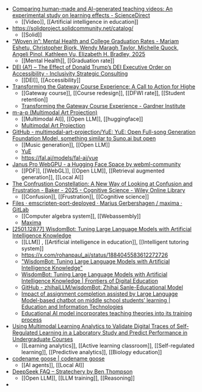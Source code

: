 - [Comparing human-made and AI-generated teaching videos: An experimental study on learning effects - ScienceDirect](https://www.sciencedirect.com/science/article/pii/S0360131524001787)
	- [[Video]], [[Artificial intelligence in education]]
- https://solidproject.solidcommunity.net/catalog/
	- [[Solid]]
- [“Woven in”: Mental Health and College Graduation Rates - Mariam Eshetu, Christopher Bjork, Wendy Maragh Taylor, Michelle Quock, Angeli Pinol, Kathleen Vu, Elizabeth H. Bradley, 2025](https://journals.sagepub.com/doi/abs/10.1177/15210251241313456?journalCode=csra)
	- [[Mental Health]], [[Graduation rate]]
- [DEI (A?) – The Effect of Donald Trump’s DEI Executive Order on Accessibility - Inclusivity Strategic Consulting](https://inclusivity.consulting/2025/01/24/dei-a-the-effect-of-donald-trumps-dei-executive-order-on-accessibility/)
	- [[DEI]], [[Accessibility]]
- [Transforming the Gateway Course Experience: A Call to Action for Highe](https://www.routledge.com/Transforming-the-Gateway-Course-Experience-A-Call-to-Action-for-Higher-Education/Koch/p/book/9781620369630)
	- [[Gateway course]], [[Course redesign]], [[DFWI rate]], [[Student retention]]
	- [Transforming the Gateway Course Experience - Gardner Institute](https://gardnerinstitute.org/news-resources/transforming-the-gateway-course-experience/)
- [m-a-p (Multimodal Art Projection)](https://huggingface.co/m-a-p)
	- [[Multimodal AI]], [[Open LLM]], [[huggingface]]
	- [Multimodal Art Projection](https://m-a-p.ai/)
- [GitHub - multimodal-art-projection/YuE: YuE: Open Full-song Generation Foundation Model, something similar to Suno.ai but open](https://github.com/multimodal-art-projection/YuE)
	- [[Music generation]], [[Open LLM]]
	- [YuE](https://map-yue.github.io/)
	- https://fal.ai/models/fal-ai/yue
- [Janus Pro WebGPU - a Hugging Face Space by webml-community](https://huggingface.co/spaces/webml-community/janus-pro-webgpu)
	- [[PDF]], [[WebGL]], [[Open LLM]], [[Retrieval augmented generation]], [[Local AI]]
- [The Confrustion Constellation: A New Way of Looking at Confusion and Frustration - Baker - 2025 - Cognitive Science - Wiley Online Library](https://onlinelibrary.wiley.com/doi/full/10.1111/cogs.70035?campaign=woletoc)
	- [[Confusion]], [[Frustration]], [[Cognitive science]]
- [Files · emscripten-port-deployed · Marius Gerbershagen / maxima · GitLab](https://gitlab.com/spaghettisalat/maxima/-/tree/emscripten-port-deployed?ref_type=heads)
	- [[Computer algebra system]], [[Webassembly]]
	- [Maxima](https://maxima-on-wasm.pages.dev/)
- [[2501.12877] WisdomBot: Tuning Large Language Models with Artificial Intelligence Knowledge](https://arxiv.org/abs/2501.12877)
	- [[LLM]] , [[Artificial intelligence in education]], [[Intelligent tutoring system]]
	- https://x.com/rohanpaul_ai/status/1884045583612272726
	- ["WisdomBot: Tuning Large Language Models with Artificial Intelligence Knowledge"](https://rohanpaul.substack.com/p/wisdombot-tuning-large-language-models)
	- [WisdomBot: Tuning Large Language Models with Artificial Intelligence Knowledge | Frontiers of Digital Education](https://link.springer.com/article/10.1007/s44366-024-0005-z)
	- [GitHub - zhihaiLLM/wisdomBot: Zhihai Sanle-Educational Model](https://github.com/zhihaiLLM/wisdomBot)
	- [Impact of assignment completion assisted by Large Language Model-based chatbot on middle school students’ learning | Education and Information Technologies](https://link.springer.com/article/10.1007/s10639-024-12898-3)
	- [Educational AI model incorporates teaching theories into its training process](https://techxplore.com/news/2024-12-ai-incorporates-theories.html)
- [Using Multimodal Learning Analytics to Validate Digital Traces of Self-Regulated Learning in a Laboratory Study and Predict Performance in Undergraduate Courses](https://psycnet.apa.org/fulltext/2025-32400-001.html)
	- [[Learning analytics]], [[Active learning classroom]], [[Self-regulated learning]], [[Predictive analytics]], [[Biology education]]
- [codename goose | codename goose](https://block.github.io/goose/)
	- [[AI agents]], [[Local AI]]
- [DeepSeek FAQ – Stratechery by Ben Thompson](https://stratechery.com/2025/deepseek-faq/)
	- [[Open LLM]], [[LLM training]], [[Reasoning]]
-